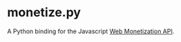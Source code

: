 # monetize.py
A Python binding for the Javascript [Web Monetization API](https://webmonetization.org/docs/api).
